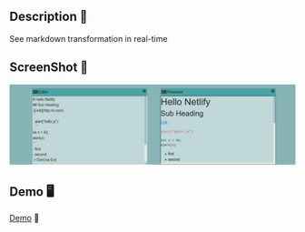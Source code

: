 ## Description :book:
See markdown transformation in real-time

## ScreenShot 📸
![ScrrenShot](images/screenshot.png)

## Demo 🖥️
[Demo](https://react-mardown.netlify.app/) 🚀



